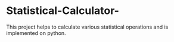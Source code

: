 # Statistical-Calculator-
This project helps to calculate various statistical operations and is implemented on python.
